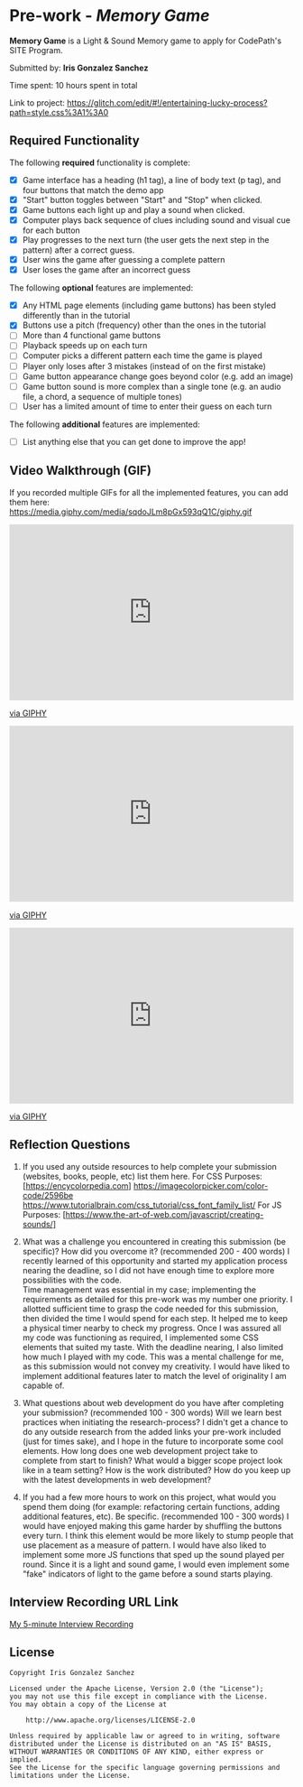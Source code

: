 # Pre-work - *Memory Game*

**Memory Game** is a Light & Sound Memory game to apply for CodePath's SITE Program. 

Submitted by: **Iris Gonzalez Sanchez**

Time spent: 10 hours spent in total

Link to project: https://glitch.com/edit/#!/entertaining-lucky-process?path=style.css%3A1%3A0

## Required Functionality

The following **required** functionality is complete:

* [X] Game interface has a heading (h1 tag), a line of body text (p tag), and four buttons that match the demo app
* [X] "Start" button toggles between "Start" and "Stop" when clicked. 
* [X] Game buttons each light up and play a sound when clicked. 
* [X] Computer plays back sequence of clues including sound and visual cue for each button
* [X] Play progresses to the next turn (the user gets the next step in the pattern) after a correct guess. 
* [X] User wins the game after guessing a complete pattern
* [X] User loses the game after an incorrect guess

The following **optional** features are implemented:

* [X] Any HTML page elements (including game buttons) has been styled differently than in the tutorial
* [X] Buttons use a pitch (frequency) other than the ones in the tutorial
* [ ] More than 4 functional game buttons
* [ ] Playback speeds up on each turn
* [ ] Computer picks a different pattern each time the game is played
* [ ] Player only loses after 3 mistakes (instead of on the first mistake)
* [ ] Game button appearance change goes beyond color (e.g. add an image)
* [ ] Game button sound is more complex than a single tone (e.g. an audio file, a chord, a sequence of multiple tones)
* [ ] User has a limited amount of time to enter their guess on each turn

The following **additional** features are implemented:

- [ ] List anything else that you can get done to improve the app!

## Video Walkthrough (GIF)

If you recorded multiple GIFs for all the implemented features, you can add them here:
https://media.giphy.com/media/sqdoJLm8pGx593qQ1C/giphy.gif

<div style="width:100%;height:0;padding-bottom:62%;position:relative;"><iframe src="https://giphy.com/embed/b95A2pydop2Utw2oSh" width="100%" height="100%" style="position:absolute" frameBorder="0" class="giphy-embed" allowFullScreen></iframe></div><p><a href="https://giphy.com/gifs/b95A2pydop2Utw2oSh">via GIPHY</a></p>

<div style="width:100%;height:0;padding-bottom:62%;position:relative;"><iframe src="https://giphy.com/embed/F6ooErrY5wnUWiS9bj" width="100%" height="100%" style="position:absolute" frameBorder="0" class="giphy-embed" allowFullScreen></iframe></div><p><a href="https://giphy.com/gifs/F6ooErrY5wnUWiS9bj">via GIPHY</a></p>

<div style="width:100%;height:0;padding-bottom:62%;position:relative;"><iframe src="https://giphy.com/embed/cx26iA4Xew8jwChscE" width="100%" height="100%" style="position:absolute" frameBorder="0" class="giphy-embed" allowFullScreen></iframe></div><p><a href="https://giphy.com/gifs/cx26iA4Xew8jwChscE">via GIPHY</a></p>

## Reflection Questions
1. If you used any outside resources to help complete your submission (websites, books, people, etc) list them here. 
 For CSS Purposes: [https://encycolorpedia.com]
                    https://imagecolorpicker.com/color-code/2596be
                    https://www.tutorialbrain.com/css_tutorial/css_font_family_list/
 For JS Purposes: [https://www.the-art-of-web.com/javascript/creating-sounds/]                  


2. What was a challenge you encountered in creating this submission (be specific)? How did you overcome it? (recommended 200 - 400 words) 
 I recently learned of this opportunity and started my application process nearing the deadline, so I did not have enough time to explore more possibilities with the code.  
Time management was essential in my case; implementing the requirements as detailed for this pre-work was my number one priority. I allotted sufficient time to grasp the code needed for this submission, then divided the time I would spend for each step. It helped me to keep a physical timer nearby to check my progress. Once I was assured all my code was functioning as required, I implemented some CSS elements that suited my taste. With the deadline nearing, I also limited how much I played with my code. This was a mental challenge for me, as this submission would not convey my creativity. I would have liked to implement additional features later to match the level of originality I am capable of.

3. What questions about web development do you have after completing your submission? (recommended 100 - 300 words) 
Will we learn best practices when initiating the research-process? I didn't get a chance to do any outside research from the added links your pre-work included (just for times sake), and I hope in the future to incorporate some cool elements.
How long does one web development project take to complete from start to finish? What would a bigger scope project look like in a team setting? How is the work distributed? 
How do you keep up with the latest developments in web development?

4. If you had a few more hours to work on this project, what would you spend them doing (for example: refactoring certain functions, adding additional features, etc). Be specific. (recommended 100 - 300 words) 
I would have enjoyed making this game harder by shuffling the buttons every turn. I think this element would be more likely to stump people that use placement as a measure of pattern. I would have also liked to implement some more JS functions that sped up the sound played per round. Since it is a light and sound game, I would even implement some "fake" indicators of light to the game before a sound starts playing. 



## Interview Recording URL Link

[My 5-minute Interview Recording](your-link-here)


## License

    Copyright Iris Gonzalez Sanchez

    Licensed under the Apache License, Version 2.0 (the "License");
    you may not use this file except in compliance with the License.
    You may obtain a copy of the License at

        http://www.apache.org/licenses/LICENSE-2.0

    Unless required by applicable law or agreed to in writing, software
    distributed under the License is distributed on an "AS IS" BASIS,
    WITHOUT WARRANTIES OR CONDITIONS OF ANY KIND, either express or implied.
    See the License for the specific language governing permissions and
    limitations under the License.